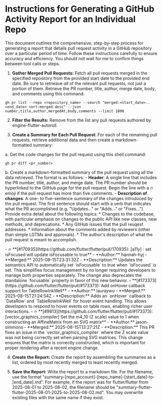 # Instructions for Generating a GitHub Activity Report for an Individual Repo

This document outlines the comprehensive, step-by-step process for generating a report that details pull request activity in a GitHub repository over a particular period of time. Follow these instructions carefully to ensure accuracy and efficiency. You should not wait for me to confirm things between tool calls or steps.

1. **Gather Merged Pull Requests:** Fetch all pull requests merged in the specified repository from the provided start date to the provided end date. Be sure to retrieave *all* of the relevant pull requests, not just a portion of them. Retrieve the PR number, title, author, merge date, body, and comments using this command:

```shell
gh pr list --repo <repository_name> --search "merged:<start_date>..<end_date> sort:merged-desc" --json number,title,author,mergedAt,body,comments --limit 1000
```

2. **Filter the Results:** Remove from the list any pull requests authored by engine-flutter-autoroll.

3. **Create a Summary for Each Pull Request**: For each of the remaining pull requests, retrieve additional data and then create a markdown-formatted summary:

  a. Get the code changes for the pull request using this shell command:

  ```shell
  gh pr diff <pr_number>
  ```

  b. Create a markdown-formatted summary of the pull request using all the data retrieved. The format is as follows:
    - **Header**: A single line that includes the PR number, title, author, and merge date. The PR number should be hyperlinked to the GitHub page for the pull request. Begin the line with a 🔥 emoji if the pull request has more than five comments. 
    - **Description of changes**: A one- to five-sentence summary of the changes introduced by the pull request. The first sentence should start with a verb that indicates what the PR accomplished (e.g. "Updates..." or "Adds..." or "Fixes..."). Provide extra detail about the following topics:
      * Changes to the codebase, with particular emphasis on changes to the public API like new classes, new methods, and deprecations.
      * Any GitHub issues that the pull reuqest addresses.
      * Information about the comments added by reviewers (other than simple LGTMs and approvals).
      * The author's description of what the pull request is meant to accomplish.

  <example>
  - 🔥 **[#170935](https://github.com/flutter/flutter/pull/170935): [a11y] : set isFocused will update isFocusable to true**
    - **Author:** hannah-hyj
    - **Merged:** 2025-08-15T23:31:32Z
    - **Description:** Updates the semantics API to automatically set `isFocusable` to true when `isFocused` is set. This simplifies focus management by no longer requiring developers to manage both properties separately. The change also deprecates the standalone `focusable` property in favor of this new behavior.
  </example>

  <example>
  - **[#173373](https://github.com/flutter/flutter/pull/#173373): Add onHover callback support for TableRowInkWell**
    - **Author:** lauraywu
    - **Merged:** 2025-08-15T21:24:54Z
    - **Description:** Adds an `onHover` callback to `DataRow` and `TableRowInkWell` for hover event handling. This allows developers to respond to hover events on table rows, enabling richer user interactions.
  </example>

  <example>
  - 🔥 **[#9813](https://github.com/flutter/flutter/pull/#173373): [vector_graphics_compiler] Set the m4_10 (Z scale) value to 1 when constructing an AffineMatrix from an SVG matrix**
    - **Author:** jason-simmons
    - **Merged:** 2025-08-15T13:27:21Z
    - **Description:** This PR fixes an issue in the `vector_graphics_compiler` where the Z scale value was not being correctly set when parsing SVG matrices. This change ensures that the matrix is correctly constructed, which is important for proper rendering after a recent engine change.
  </example>

4. **Create the Report:** Create the report by assembling the summaries as a list, ordered by most recently merged to least recently merged.

5. **Save the Report:** Write the report to a markdown file. For the filename, use the format "summary-[repo_account]-[repo_name]-[start_date]-to-[end_date].md". For example, if the report was for flutter/flutter from 2025-08-01 to 2025-08-02, the filename should be "summary-flutter-flutter-2025-08-01-2025-to-2025-08-02.md". You may overwrite existing files with the same name if they exist.
